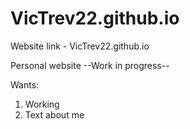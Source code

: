 # VicTrev22.github.io

Website link - VicTrev22.github.io

Personal website --Work in progress--

Wants:
  1) Working
  2) Text about me
